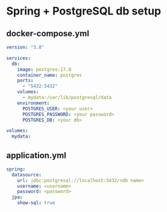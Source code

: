 # Spring + PostgreSQL db setup

## docker-compose.yml
```yaml
version: "3.8"

services:
  db:
    image: postgres:17.0
    container_name: postgres
    ports:
      - "5432:5432"
    volumes:
      - mydata:/var/lib/postgresql/data
    environment:
      POSTGRES_USER: <your user>
      POSTGRES_PASSWORD: <your password>
      POSTGRES_DB: <your db>

volumes:
  mydata:
```

## application.yml

```yaml
spring:
  datasource:
    url: jdbc:postgresql://localhost:5432/<db name>
    username: <username>
    password: <password>
  jpa:
    show-sql: true
```
